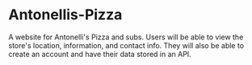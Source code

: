 # Antonellis-Pizza
A website for Antonelli's Pizza and subs. Users will be able to view the store's location, information, and contact info. They will also be able to create an account and have their data stored in an API.
